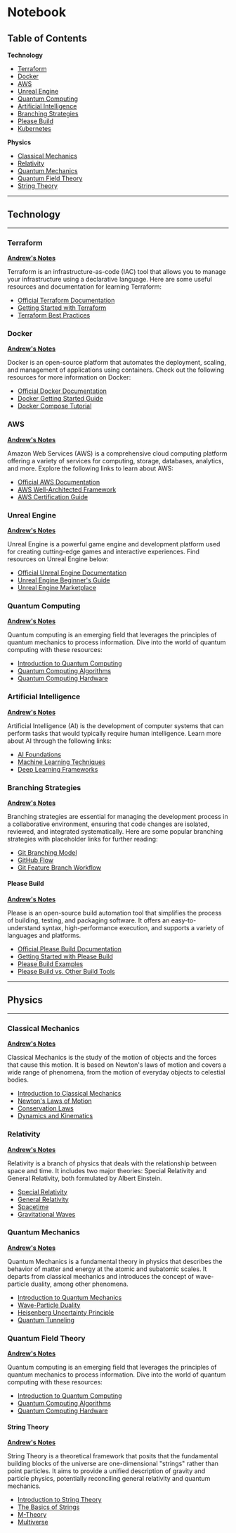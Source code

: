 # Notebook

## Table of Contents

**Technology**
- [Terraform](#terraform)
- [Docker](#docker)
- [AWS](#aws)
- [Unreal Engine](#unreal-engine)
- [Quantum Computing](#quantum-computing)
- [Artificial Intelligence](#artificial-intelligence)
- [Branching Strategies](#branching-strategies)
- [Please Build](#please-build)
- [Kubernetes](#kubernetes)

**Physics**
- [Classical Mechanics](#classical-mechanics)
- [Relativity](#relativity)
- [Quantum Mechanics](#quantum-mechanics)
- [Quantum Field Theory](#quantum-field-theory)
- [String Theory](#string-theory)

---
## Technology
---

### Terraform
**[Andrew's Notes](docs/technology/terraform.html)**

Terraform is an infrastructure-as-code (IAC) tool that allows you to manage your infrastructure using a declarative language. Here are some useful resources and documentation for learning Terraform:

- [Official Terraform Documentation](https://www.terraform.io/docs/index.html)
- [Getting Started with Terraform](https://upcloud.com/resources/tutorials/get-started-terraform)
- [Terraform Best Practices](https://www.terraform-best-practices.com/)

### Docker
**[Andrew's Notes](docs/technology/docker.html)**

Docker is an open-source platform that automates the deployment, scaling, and management of applications using containers. Check out the following resources for more information on Docker:

- [Official Docker Documentation](#placeholder-link)
- [Docker Getting Started Guide](#placeholder-link)
- [Docker Compose Tutorial](#placeholder-link)

### AWS
**[Andrew's Notes](docs/technology/aws.html)**

Amazon Web Services (AWS) is a comprehensive cloud computing platform offering a variety of services for computing, storage, databases, analytics, and more. Explore the following links to learn about AWS:

- [Official AWS Documentation](#placeholder-link)
- [AWS Well-Architected Framework](#placeholder-link)
- [AWS Certification Guide](#placeholder-link)

### Unreal Engine
**[Andrew's Notes](docs/technology/unreal.html)**

Unreal Engine is a powerful game engine and development platform used for creating cutting-edge games and interactive experiences. Find resources on Unreal Engine below:

- [Official Unreal Engine Documentation](#placeholder-link)
- [Unreal Engine Beginner's Guide](#placeholder-link)
- [Unreal Engine Marketplace](#placeholder-link)

### Quantum Computing
**[Andrew's Notes](docs/technology/quantumcomputing.html)**

Quantum computing is an emerging field that leverages the principles of quantum mechanics to process information. Dive into the world of quantum computing with these resources:

- [Introduction to Quantum Computing](#placeholder-link)
- [Quantum Computing Algorithms](#placeholder-link)
- [Quantum Computing Hardware](#placeholder-link)

### Artificial Intelligence
**[Andrew's Notes](docs/technology/ai.html)**

Artificial Intelligence (AI) is the development of computer systems that can perform tasks that would typically require human intelligence. Learn more about AI through the following links:

- [AI Foundations](#placeholder-link)
- [Machine Learning Techniques](#placeholder-link)
- [Deep Learning Frameworks](#placeholder-link)

### Branching Strategies
**[Andrew's Notes](docs/technology/branching.html)**

Branching strategies are essential for managing the development process in a collaborative environment, ensuring that code changes are isolated, reviewed, and integrated systematically. Here are some popular branching strategies with placeholder links for further reading:

- [Git Branching Model](https://docs.github.com/en/pull-requests/collaborating-with-pull-requests/proposing-changes-to-your-work-with-pull-requests/about-branches)
- [GitHub Flow](https://docs.github.com/en/get-started/quickstart/github-flow)
- [Git Feature Branch Workflow](https://www.atlassian.com/git/tutorials/comparing-workflows/feature-branch-workflow)

#### Please Build
**[Andrew's Notes](docs/please-build.html)**

Please is an open-source build automation tool that simplifies the process of building, testing, and packaging software. It offers an easy-to-understand syntax, high-performance execution, and supports a variety of languages and platforms.

- [Official Please Build Documentation](https://please.build/)
- [Getting Started with Please Build](https://please.build/quickstart.html)
- [Please Build Examples](https://github.com/thought-machine/please-examples)
- [Please Build vs. Other Build Tools](https://please.build/faq.html)

---
## Physics
---

### Classical Mechanics
**[Andrew's Notes](docs/physics/classical.html)**

Classical Mechanics is the study of the motion of objects and the forces that cause this motion. It is based on Newton's laws of motion and covers a wide range of phenomena, from the motion of everyday objects to celestial bodies.

- [Introduction to Classical Mechanics](#placeholder-link)
- [Newton's Laws of Motion](#placeholder-link)
- [Conservation Laws](#placeholder-link)
- [Dynamics and Kinematics](#placeholder-link)

### Relativity
**[Andrew's Notes](docs/physics/relativity.html)**

Relativity is a branch of physics that deals with the relationship between space and time. It includes two major theories: Special Relativity and General Relativity, both formulated by Albert Einstein.

- [Special Relativity](#placeholder-link)
- [General Relativity](#placeholder-link)
- [Spacetime](#placeholder-link)
- [Gravitational Waves](#placeholder-link)

### Quantum Mechanics
**[Andrew's Notes](docs/physics/quantum.html)**

Quantum Mechanics is a fundamental theory in physics that describes the behavior of matter and energy at the atomic and subatomic scales. It departs from classical mechanics and introduces the concept of wave-particle duality, among other phenomena.

- [Introduction to Quantum Mechanics](#placeholder-link)
- [Wave-Particle Duality](#placeholder-link)
- [Heisenberg Uncertainty Principle](#placeholder-link)
- [Quantum Tunneling](#placeholder-link)

### Quantum Field Theory
**[Andrew's Notes](docs/physics/quantum-field-theory.html)**

Quantum computing is an emerging field that leverages the principles of quantum mechanics to process information. Dive into the world of quantum computing with these resources:

- [Introduction to Quantum Computing](#placeholder-link)
- [Quantum Computing Algorithms](#placeholder-link)
- [Quantum Computing Hardware](#placeholder-link)

#### String Theory
**[Andrew's Notes](docs/physics/string-theory.html)**

String Theory is a theoretical framework that posits that the fundamental building blocks of the universe are one-dimensional "strings" rather than point particles. It aims to provide a unified description of gravity and particle physics, potentially reconciling general relativity and quantum mechanics.

- [Introduction to String Theory](#placeholder-link)
- [The Basics of Strings](#placeholder-link)
- [M-Theory](#placeholder-link)
- [Multiverse](#placeholder-link)

